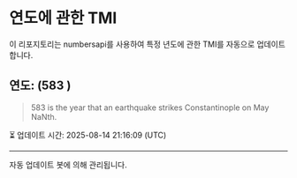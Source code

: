 
# 연도에 관한 TMI

이 리포지토리는 numbersapi를 사용하여 특정 년도에 관한 TMI를 자동으로 업데이트합니다.

## 연도: (583 )
> 583 is the year that an earthquake strikes Constantinople on May NaNth.

⏳ 업데이트 시간: 2025-08-14 21:16:09 (UTC)

---
자동 업데이트 봇에 의해 관리됩니다.
